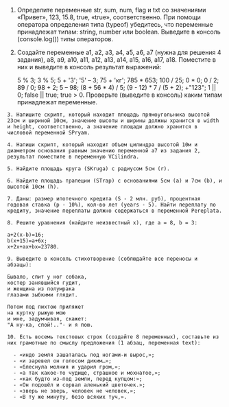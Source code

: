

  1.  Определите переменные str, sum, num, flag и txt со значениями «Привет», 123, 15.8, true, «true», соответственно. При помощи оператора определения типа (typeof) убедитесь, что переменные принадлежат типам: string, number или boolean. Выведите в консоль (console.log()) типы операторов.

  2. Создайте переменные a1, a2, a3, a4, a5, a6, a7 (нужна для решения 4 задания), a8, a9, a10, a11, a12, a13, a14, a15, a16, a17, a18. Поместите в них и выведите в консоль результат выражений:

      5 % 3;
      3 % 5;
      5 + '3';
      '5' – 3;
      75 + 'кг';
      785 * 653;
      100 / 25;
      0 * 0;
      0 / 2;
      89 / 0;
      98 + 2;
      5 – 98;
      (8 + 56 * 4) / 5;
      (9 - 12) * 7 / (5 + 2);
      +"123";
      1 || 0;
      false || true;
      true > 0.
    Проверьте (выведите в консоль) каким типам принадлежат переменные.

    3. Напишите скрипт, который находит площадь прямоугольника высотой 23см и шириной 10см, значение высоты и ширины должны хранится в width и height, соответственно, а значение площади должно хранится в числовой переменной SPryam.

    4. Напиши скрипт, который находит объем цилиндра высотой 10м и диаметром основания равным значению переменной a7 из задания 2, результат поместите в переменную VCilindra.

    5. Найдите площадь круга (SKruga) с радиусом 5см (r).

    6. Найдите площадь трапеции (STrap) с основаниями 5см (a) и 7см (b), и высотой 10см (h).

    7. Даны: размер ипотечного кредита (S - 2 млн. руб), процентная годовая ставка (p - 10%), кол-во лет (years - 5). Найти переплату по кредиту, значение переплаты должно содержаться в переменной Pereplata.

    8. Решите уравнения (найдите неизвестный x), где a = 8, b = 3:

    a+2(x-b)=16;
    b(x+15)=a+6x;
    x+2x+ax+bx=23780.

    9. Выведите в консоль стихотворение (соблюдайте все переносы и абзацы):

    Бывало, спит у ног собака,
    костер занявшийся гудит,
    и женщина из полумрака
    глазами зыбкими глядит.

    Потом под пихтою приляжет
    на куртку рыжую мою
    и мне, задумчивая, скажет:
    "А ну-ка, спой!.."- и я пою.

    10. Есть восемь текстовых строк (создайте 8 переменных), составьте из них грамотные по смыслу предложения (1 абзац, переменная text):

      - «индо земля зашаталась под ногами-и вырос,»;
      - «и заревел он голосом диким…»;
      - «блеснула молния и ударил гром,»;
      - «а так какое-то чудище, страшное и мохнатое,»;
      - «как будто из-под земли, перед купцом:»;
      - «Он подошёл и сорвал аленький цветочек.»;
      - «зверь не зверь, человек не человек,»;
      - «В ту же минуту, безо всяких туч,».

